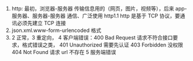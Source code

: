 1. http: 最初，浏览器-服务器 传输信息用的（网页，图片，视频等），后来 app-服务器、服务器-服务器 通信、广泛使用 http1.1
   http 是基于 TCP 协议，要通讯必须先建立 TCP 连接
2. json.xml.www-form-urlencoded 格式
3. 2 正常，3 重定向，
   4 客户端错误：400 Bad Request 请求不符合接口要求，格式错误之类，
   401 Unauthorized 需要先认证
   403 Forbidden 没权限
   404 Not Found 请求 url 不存在
   5 服务端错误
